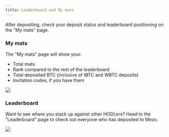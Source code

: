 ```yaml
---
title: Leaderboard and My mats
---
```


After depositing, check your deposit status and leaderboard positioning on the "My mats" page.

### My mats

The "My mats" page will show your:

* Total mats
* Rank compared to the rest of the leaderboard
* Total deposited BTC (inclusive of tBTC and WBTC deposits)
* Invitation codes, if you have them

![](/gitbook/Screenshot%202024-04-09%20at%2011.07.35%20AM%20%282%29.png)

### Leaderboard

Want to see where you stack up against other HODLers? Head to the "Leaderboard" page to check out everyone who has deposited to Mezo.

![](/gitbook/Screenshot%202024-04-09%20at%2011.07.42%20AM%20%282%29.png)

